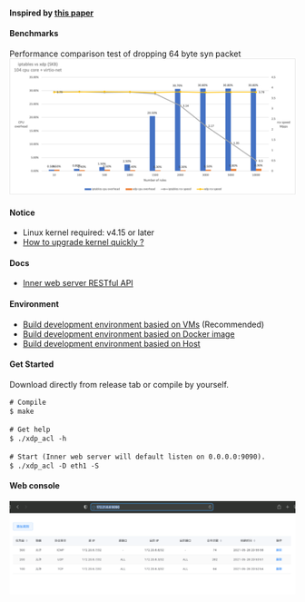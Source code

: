 #### Inspired by [this paper](https://blog.csdn.net/ByteDanceTech/article/details/106632252)


#### Benchmarks

Performance comparison test of dropping 64 byte syn packet
![alt benchmarks](./docs/pk.png "iptables vs xdp")

#### Notice
* Linux kernel required: v4.15 or later
* [How to upgrade kernel quickly ?](./docs/environment/upgrade_kernel.md)

#### Docs
* [Inner web server RESTful API](./docs/restful-api.md)

#### Environment
* [Build development environment basied on VMs](./docs/environment/build_on_VMs) (Recommended)
* [Build development environment basied on Docker image](./docs/environment/build_on_docker)
* [Build development environment basied on Host](./docs/environment/build_on_host)

#### Get Started

Download directly from release tab or compile by yourself.

```
# Compile
$ make

# Get help
$ ./xdp_acl -h

# Start (Inner web server will default listen on 0.0.0.0:9090).
$ ./xdp_acl -D eth1 -S
```

#### Web console

![alt web console](./docs/console.png "web console")

